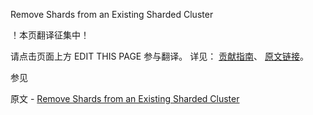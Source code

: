  Remove Shards from an Existing Sharded Cluster

 ！本页翻译征集中！

请点击页面上方 EDIT THIS PAGE 参与翻译。
详见：
[贡献指南]( https://github.com/JinMuInfo/MongoDB-Manual-zh/blob/master/CONTRIBUTING.md )、
[原文链接](  https://docs.mongodb.com/manual/tutorial/remove-shards-from-cluster/  )。

 参见

原文 - [Remove Shards from an Existing Sharded Cluster]( https://docs.mongodb.com/manual/tutorial/remove-shards-from-cluster/ )

